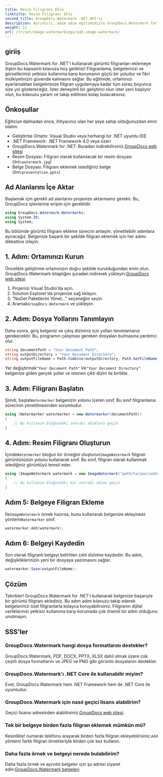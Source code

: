```yaml
---
title: Resim Filigranı Ekle
linktitle: Resim Filigranı Ekle
second_title: GroupDocs.Watermark .NET API'si
description: Ayrıntılı, adım adım eğitimimizle GroupDocs.Watermark for .NET'i kullanarak belgelerinize görüntü filigranlarını nasıl ekleyeceğinizi öğrenin.
weight: 11
url: /tr/net/image-watermarkings/add-image-watermark/
---
```

## giriiş
GroupDocs.Watermark for .NET'i kullanarak görüntü filigranları eklemeye ilişkin bu kapsamlı kılavuza hoş geldiniz! Filigranlama, belgelerinizi ve görsellerinizi yetkisiz kullanıma karşı korumanın güçlü bir yoludur ve fikri mülkiyetinizin güvende kalmasını sağlar. Bu eğitimde, ortamınızı ayarlamaktan belgelerinize filigran uygulamaya kadar tüm süreç boyunca size yol göstereceğiz. İster deneyimli bir geliştirici olun ister yeni başlıyor olun, bu kılavuzu yararlı ve takip edilmesi kolay bulacaksınız.
## Önkoşullar
Eğiticiye dalmadan önce, ihtiyacınız olan her şeye sahip olduğunuzdan emin olalım:
- Geliştirme Ortamı: Visual Studio veya herhangi bir .NET uyumlu IDE
- .NET Framework: .NET Framework 4.0 veya üzeri
-  GroupDocs.Watermark for .NET: Buradan indirebilirsiniz.[GroupDocs web sitesi](https://releases.groupdocs.com/Watermark/net/)
-  Resim Dosyası: Filigran olarak kullanılacak bir resim dosyası (örn.`watermark.jpg`)
- Belge Dosyası: Filigranı eklemek istediğiniz belge (örn.`presentation.pptx`)
## Ad Alanlarını İçe Aktar
Başlamak için gerekli ad alanlarını projenize aktarmanız gerekir. Bu, GroupDocs işlevlerine erişim için gereklidir.
```csharp
using GroupDocs.Watermark.Watermarks;
using System.IO;
using System;
```
Bu bölümde görüntü filigranı ekleme sürecini anlaşılır, yönetilebilir adımlara ayıracağız. Belgenize başarılı bir şekilde filigran eklemek için her adımı dikkatlice izleyin.
## 1. Adım: Ortamınızı Kurun
 Öncelikle geliştirme ortamınızın doğru şekilde kurulduğundan emin olun. GroupDocs.Watermark kitaplığını şuradan indirerek yükleyin:[GroupDocs web sitesi](https://releases.groupdocs.com/Watermark/net/).
1. Projenizi Visual Studio'da açın.
2. Solution Explorer'da projenize sağ tıklayın.
3. "NuGet Paketlerini Yönet..." seçeneğini seçin
4.  Aramak`GroupDocs.Watermark` ve yükleyin.
## 2. Adım: Dosya Yollarını Tanımlayın
Daha sonra, giriş belgeniz ve çıkış dizininiz için yolları tanımlamanız gerekecektir. Bu, programın çalışması gereken dosyaları bulmasına yardımcı olur.
```csharp
string documentPath = "Your Document Path";
string outputDirectory = "Your Document Directory";
string outputFileName = Path.Combine(outputDirectory, Path.GetFileName(documentPath));
```
 Yer değiştirmek`"Your Document Path"` Ve`"Your Document Directory"` belgenize giden gerçek yollar ve istenen çıktı dizini ile birlikte.
## 3. Adım: Filigranı Başlatın
Şimdi, başlat`Watermarker` belgenizin yolunu içeren sınıf. Bu sınıf filigranlama sürecinin yönetilmesinden sorumludur.
```csharp
using (Watermarker watermarker = new Watermarker(documentPath))
{
    // Bu kullanım bloğundaki sonraki adımlara geçin
}
```
## 4. Adım: Resim Filigranı Oluşturun
 İçinde`Watermarker` bloğun bir örneğini oluşturun`ImageWatermark` filigran görüntünüzün yolunu kullanarak sınıf. Bu sınıf, filigran olarak kullanmak istediğiniz görüntüyü temsil eder.
```csharp
using (ImageWatermark watermark = new ImageWatermark("path/to/your/watermark.jpg"))
{
    // Bu kullanım bloğundaki bir sonraki adıma geçin
}
```
## Adım 5: Belgeye Filigran Ekleme
 İle`ImageWatermark` örnek hazırsa, bunu kullanarak belgenize ekleyin`Add` yöntemi`Watermarker` sınıf.
```csharp
watermarker.Add(watermark);
```
## Adım 6: Belgeyi Kaydedin
Son olarak filigranlı belgeyi belirtilen çıktı dizinine kaydedin. Bu adım, değişikliklerinizin yeni bir dosyaya yazılmasını sağlar.
```csharp
watermarker.Save(outputFileName);
```
## Çözüm
Tebrikler! GroupDocs.Watermark for .NET'i kullanarak belgenize başarıyla bir görüntü filigranı eklediniz. Bu adım adım kılavuzu takip ederek belgelerinizi özel filigranlarla kolayca koruyabilirsiniz. Filigranın dijital varlıklarınızı yetkisiz kullanıma karşı korumada çok önemli bir adım olduğunu unutmayın.

## SSS'ler
### GroupDocs.Watermark hangi dosya formatlarını destekler?
GroupDocs.Watermark, PDF, DOCX, PPTX, XLSX dahil olmak üzere çok çeşitli dosya formatlarını ve JPEG ve PNG gibi görüntü dosyalarını destekler.
### GroupDocs.Watermark'ı .NET Core ile kullanabilir miyim?
Evet, GroupDocs.Watermark hem .NET Framework hem de .NET Core ile uyumludur.
### GroupDocs.Watermark için nasıl geçici lisans alabilirim?
 Geçici lisansı adresinden alabilirsiniz.[GroupDocs web sitesi](https://purchase.groupdocs.com/temporary-license/).
### Tek bir belgeye birden fazla filigran eklemek mümkün mü?
 Kesinlikle! numaralı telefonu arayarak birden fazla filigran ekleyebilirsiniz.`Add` yöntemi farklı filigran örnekleriyle birden çok kez kullanın.
### Daha fazla örnek ve belgeyi nerede bulabilirim?
 Daha fazla örnek ve ayrıntılı belgeler için şu adresi ziyaret edin:[GroupDocs.Watermark belgeleri](https://tutorials.groupdocs.com/Watermark/net/).